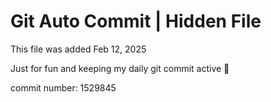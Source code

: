 # Git Auto Commit | Hidden File

This file was added Feb 12, 2025

Just for fun and keeping my daily git commit active 🤪

commit number: 1529845
